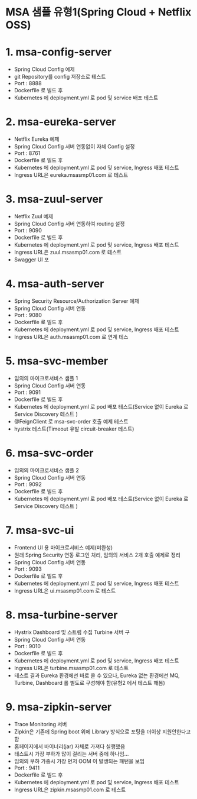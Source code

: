 
MSA 샘플 유형1(Spring Cloud + Netflix OSS)
======================

# 1. msa-config-server
* Spring Cloud Config 예제
* git Repository를 config 저장소로 테스트
* Port : 8888
* Dockerfile 로 빌드 후 
* Kubernetes 에 deployment.yml 로 pod 및 service 배포 테스트

# 2. msa-eureka-server
* Netflix Eureka 예제
* Spring Cloud Config 서버 연동없이 자체 Config 설정 
* Port : 8761
* Dockerfile 로 빌드 후 
* Kubernetes 에 deployment.yml 로 pod 및 service, Ingress 배포 테스트
* Ingress URL은 eureka.msasmp01.com 로 테스트 

# 3. msa-zuul-server
* Netflix Zuul 예제
* Spring Cloud Config 서버 연동하여 routing 설정 
* Port : 9090
* Dockerfile 로 빌드 후 
* Kubernetes 에 deployment.yml 로 pod 및 service, Ingress 배포 테스트
* Ingress URL은 zuul.msasmp01.com 로 테스트 
* Swagger UI 포

# 4. msa-auth-server
* Spring Security Resource/Authorization Server 예제
* Spring Cloud Config 서버 연동
* Port : 9080
* Dockerfile 로 빌드 후 
* Kubernetes 에 deployment.yml 로 pod 및 service, Ingress 배포 테스트
* Ingress URL은 auth.msasmp01.com 로 연계 테스

# 5. msa-svc-member
* 임의의 마이크로서비스 샘플 1
* Spring Cloud Config 서버 연동
* Port : 9091
* Dockerfile 로 빌드 후 
* Kubernetes 에 deployment.yml 로 pod 배포 테스트(Service 없이 Eureka 로 Service Discovery 테스트 )
* @FeignClient 로 msa-svc-order 호출 예제 테스트
* hystrix 테스트(Timeout 유발 circuit-breaker 테스트) 

# 6. msa-svc-order
* 임의의 마이크로서비스 샘플 2
* Spring Cloud Config 서버 연동
* Port : 9092
* Dockerfile 로 빌드 후 
* Kubernetes 에 deployment.yml 로 pod 배포 테스트(Service 없이 Eureka 로 Service Discovery 테스트 )

# 7. msa-svc-ui
* Frontend UI 용 마이크로서비스  예제(미완성)
* 원래 Spring Security 연동 로그인 처리, 임의의 서비스 2개 호출 예제로 정리
* Spring Cloud Config 서버 연동
* Port : 9093
* Dockerfile 로 빌드 후 
* Kubernetes 에 deployment.yml 로 pod 및 service, Ingress 배포 테스트
* Ingress URL은 ui.msasmp01.com 로 테스트 

# 8. msa-turbine-server
* Hystrix Dashboard 및 스트림 수집 Turbine 서버 구
* Spring Cloud Config 서버 연동
* Port : 9010
* Dockerfile 로 빌드 후 
* Kubernetes 에 deployment.yml 로 pod 및 service, Ingress 배포 테스트
* Ingress URL은 turbine.msasmp01.com 로 테스트 
* 테스트 결과 Eureka 환경에선 바로 쓸 수 있으나, Eureka 없는 환경에선 MQ, Turbine, Dashboard 롤 별도로 구성해야 함(유형2 에서 테스트 해봄)

# 9. msa-zipkin-server
* Trace Monitoring 서버
* Zipkin은 기존에 Spring boot 위에 Library 방식으로 포팅을 더이상 지원안한다고 함
* 홈페이지에서 바이너리(jar) 자체로 가져다 실행했음
* 테스트시 가장 부하가 많이 걸리는 서버 중에 하나임...
* 임의의 부하 가중시 가장 먼저 OOM 이 발생되는 패턴을 보임
* Port : 9411
* Dockerfile 로 빌드 후 
* Kubernetes 에 deployment.yml 로 pod 및 service, Ingress 배포 테스트
* Ingress URL은 zipkin.msasmp01.com 로 테스트 


